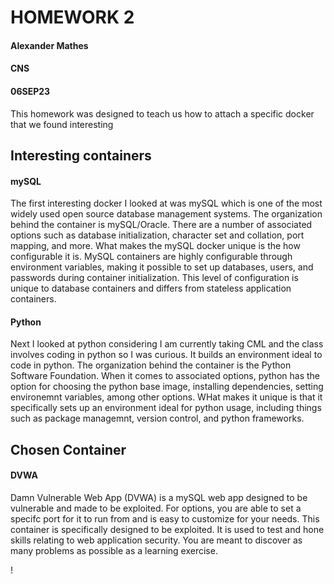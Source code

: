 # HOMEWORK 2
#### Alexander Mathes
#### CNS
#### 06SEP23

This homework was designed to teach us how to attach a specific docker that we found interesting

## Interesting containers
#### mySQL
The first interesting docker I looked at was mySQL which is one of the most widely used open source database management systems.
The organization behind the container is mySQL/Oracle.  There are a number of associated options such as database initialization, 
character set and collation, port mapping, and more.  What makes the mySQL docker unique is the how configurable it is. MySQL 
containers are highly configurable through environment variables, making it possible to set up databases, users, and passwords 
during container initialization. This level of configuration is unique to database containers and differs from stateless application containers.

#### Python
Next I looked at python considering I am currently taking CML and the class involves coding in python so I was curious.  It builds an environment
ideal to code in python.  The organization behind the container is the Python Software Foundation.  When it comes to associated options, python has
the option for choosing the python base image, installing dependencies, setting environemnt variables, among other options.  WHat makes it unique is
that it specifically sets up an environment ideal for python usage, including things such as package managemnt, version control, and python frameworks.

## Chosen Container
#### DVWA
Damn Vulnerable Web App (DVWA) is a mySQL web app designed to be vulnerable and made to be exploited.  For options, you are able to set a specifc port for
it to run from and is easy to customize for your needs.  This container is specifically designed to be exploited.  It is used to test and hone skills relating to web application security. You are meant to discover as many problems as possible as a learning exercise.

!
